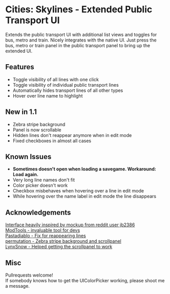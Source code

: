 # Cities: Skylines - Extended Public Transport UI
Extends the public transport UI with additional list views and toggles for bus, metro and train. Nicely integrates with the native UI. Just press the bus, metro or train panel in the public transport panel to bring up the extended UI.

## Features
* Toggle visibility of all lines with one click
* Toggle visibility of individual public transport lines
* Automatically hides transport lines of all other types
* Hover over line name to highlight

## New in 1.1
* Zebra stripe background
* Panel is now scrollable
* Hidden lines don't reappear anymore when in edit mode
* Fixed checkboxes in almost all cases

## Known Issues
* **Sometimes doesn't open when loading a savegame. Workaround: Load again.**
* Very long line names don't fit
* Color picker doesn't work
* Checkbox misbehaves when hovering over a line in edit mode
* While hovering over the name label in edit mode the line disappears

## Acknowledgements
[Interface heavily inspired by mockup from reddit user jb2386](http://www.reddit.com/r/CitiesSkylines/comments/2zjrlq/my_suggestion_for_improving_the_transportline/)  
[ModTools - invaluable tool for devs](http://steamcommunity.com/sharedfiles/filedetails/?id=409520576)  
[Pastadiablo - Fix for reappearing lines](https://github.com/pastadiablo)  
[permutation - Zebra stripe background and scrollpanel](https://github.com/githubpermutation)  
[LynxSnow - Helped getting the scrollpanel to work](http://www.reddit.com/user/LynxSnow)

## Misc
Pullrequests welcome!  
If somebody knows how to get the UIColorPicker working, please shoot me a message.
